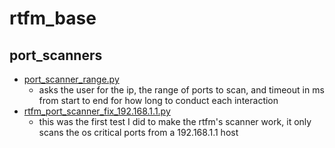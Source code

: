 # rtfm_base
## port_scanners
 - [port_scanner_range.py](https://github.com/jknoxdev/scripts/blob/main/rtfm_base/port_scanners/port_scanner_random.py) 
   - asks the user for the ip, the range of ports to scan, and timeout in ms from start to end for how long to conduct each interaction
 - [rtfm_port_scanner_fix_192.168.1.1.py](https://github.com/jknoxdev/scripts/blob/main/rtfm_base/port_scanners/rtfm_port_scanner_fix_192.168.1.1.py)
   - this was the first test I did to make the rtfm's scanner work, it only scans the os critical ports from a 192.168.1.1 host
